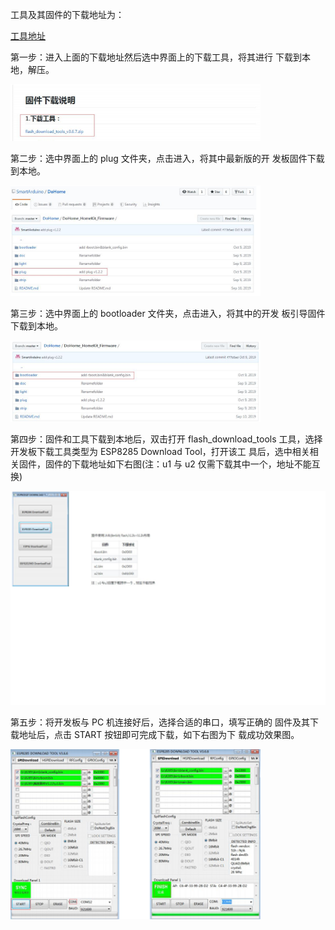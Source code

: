 工具及其固件的下载地址为：

[工具地址](https://github.com/SmartArduino/DoHome/tree/master/DoHome_HomeKit_Firmware)

第一步：进入上面的下载地址然后选中界面上的下载工具，将其进行 下载到本地，解压。

 <img src="../README_IMAGE/5.png" width="400" />
 
第二步：选中界面上的 plug 文件夹，点击进入，将其中最新版的开 发板固件下载到本地。

 <img src="../README_IMAGE/6.png" width="400" />
 
第三步：选中界面上的 bootloader 文件夹，点击进入，将其中的开发 板引导固件下载到本地。

 <img src="../README_IMAGE/7.png" width="400" />
 
第四步：固件和工具下载到本地后，双击打开 flash_download_tools 工具，选择开发板下载工具类型为 ESP8285 Download Tool，打开该工
具后，选中相关相关固件，固件的下载地址如下右图(注：u1 与 u2 仅需下载其中一个，地址不能互换)

 <img src="../README_IMAGE/8.png" width="600" />
 
第五步：将开发板与 PC 机连接好后，选择合适的串口，填写正确的 固件及其下载地址后，点击 START 按钮即可完成下载，如下右图为下 载成功效果图。

  <img src="../README_IMAGE/9.png" width="400" />
